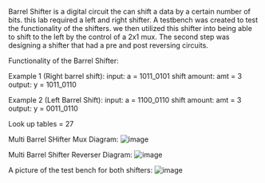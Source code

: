 Barrel Shifter is a digital circuit the can shift a data by a certain number of bits. this lab required a left and right shifter. A testbench was created to test the functionality of the shifters. we then utilized this shifter into being able to shift to the left by the control of a 2x1 mux. The second step was designing a shifter that had a pre and post reversing circuits.

Functionality of the Barrel Shifter:

Example 1 (Right barrel shift): input: a = 1011_0101 shift amount: amt = 3 output: y = 1011_0110

Example 2 (Left Barrel Shift): input: a = 1100_0110 shift amount: amt = 3 output: y = 0011_0110

Look up tables = 27

Multi Barrel SHifter Mux Diagram:
![image](https://github.com/user-attachments/assets/15a76eb1-2847-4273-b1fe-924e842f2f68)

Multi Barrel Shifter Reverser Diagram:
![image](https://github.com/user-attachments/assets/4b2c10cb-72d7-4b93-b428-b7133c6ac3f2)

A picture of the test bench for both shifters:
![image](https://github.com/user-attachments/assets/625620b6-30e6-46c1-90b3-e71ff185dcca)
